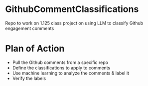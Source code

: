 # GithubCommentClassifications
Repo to work on 1.125 class project on using LLM to classify Github engagement comments

# Plan of Action
- Pull the Github comments from a specific repo
- Define the classifications to apply to comments
- Use machine learning to analyze the comments & label it
- Verify the labels 
